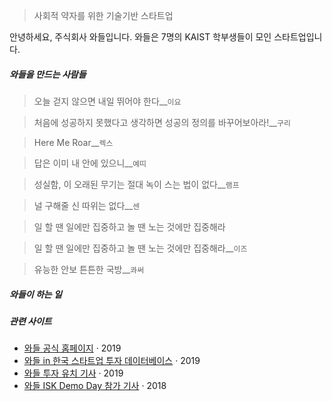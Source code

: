 > 사회적 약자를 위한 기술기반 스타트업

안녕하세요, 주식회사 와들입니다. 와들은 7명의 KAIST 학부생들이 모인 스타트업입니다.

##### 와들을 만드는 사람들

> 오늘 걷지 않으면 내일 뛰어야 한다__`이요`  

> 처음에 성공하지 못했다고 생각하면 성공의 정의를 바꾸어보아라!__`구리`

> Here Me Roar__`렉스`

> 답은 이미 내 안에 있으니__`예띠`  

> 성실함, 이 오래된 무기는 절대 녹이 스는 법이 없다__`램프`

> 널 구해줄 신 따위는 없다__`센`

> 일 할 땐 일에만 집중하고 놀 땐 노는 것에만 집중해라

> 일 할 땐 일에만 집중하고 놀 땐 노는 것에만 집중해라__`이즈`

> 유능한 안보 튼튼한 국방__`콰써`

##### 와들이 하는 일

##### 관련 사이트
- [와들 공식 홈페이지][1] · 2019
- [와들 in 한국 스타트업 투자 데이터베이스][2] · 2019
- [와들 투자 유치 기사][3] · 2019
- [와들 ISK Demo Day 참가 기사][4] · 2018

[1]: https://www.waddlelab.com/
[2]: https://thevc.kr/Waddle
[3]: https://www.venturesquare.net/785518
[4]: https://www.hankyung.com/it/article/201810296756j